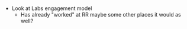 #

- Look at Labs engagement model
  - Has already "worked" at RR maybe some other places it would as well?